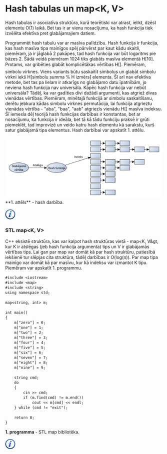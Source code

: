 # Hash tabulas un map&lt;K, V&gt;

Hash tabulas ir asociatīva struktūra, kurā teorētiski var atrast, ielikt, dzēst elementu O(1) laikā. Bet tas ir ar vienu nosacījumu, ka hash funkcija tiek izvēlēta efektīva pret glabājamajiem datiem.

Programmēt hash tabulu var ar masīva palīdzību. Hash funkcija ir funkcija, kas hash masīva tipa mainīgos spēj pārvērst par kaut kādu skaitli, piemēram, ja ir jāglabā 2 pakāpes, tad hash funkcija var būt logaritms pie bāzes 2. Šādā veidā piemēram 1024 tiks glabāts masīva elementā H[10]. Protams, var gribēties glabāt komplicētākas vērtības H[]. Piemēram, simbolu virknes. Viens variants būtu saskaitīt simbolus un glabāt simbolu virkni iekš H[simbolu summa % H izmērs] elementa. Šī arī nav efektīva metode, bet tas pa lielam ir atkarīgs no glabājamo datu īpatnībām, jo neviena hash funkcija nav universāla. Kāpēc hash funkcija var nebūt universāla? Tādēļ, ka var gadīties divi dažādi argumenti, kas atgriež divas vienādas vērtības. Piemēram, minētajā funkcijā ar simbolu saskaitīšanu, derētu jebkura kādas simbolu virknes permutācija, lai funkcija atgrieztu vienādas vērtība - "aba", "baa", "aab" atgriezīs vienādu H[] masīva indeksu. Šī iemesla dēļ teorijā hash funkcijas darbības ir konstantas, bet ar nosacījumu, ka funkcija ir ideāla, bet tā kā tādu funkciju praksē ir grūti piemeklēt, tad improvizē un veido katru hash elementu kā sarakstu, kurš satur glabājamā tipa elementus. Hash darbībai var apskatīt 1. attēlu.


<img alt="Hash" src="/media/theory/hash.png"/>
**1. attēls** - hash darbība.


<a href="http://en.wikipedia.org/wiki/Hash_table" target="_blank">![Vairāk informācija](/media/theory/information.png)</a>

### STL map&lt;K, V&gt;

C++ eksistē struktūra, kas var kalpot hash struktūras vietā - map&lt;K, V&gt, kur K ir atslēgas (jeb hash funkcija argumenta) tips un V ir glabājamās vērtības tips. Lai gan par map var domāt kā par hash struktūru, patiesībā iekšienē tur slēpjas cita struktūra, tādēļ darbības ir O(log(n)). Par map tipa mainīgo var domāt kā par masīvu, kur kā indeksu var izmantot K tipu. Piemēram var apskatīt 1. programmu.

```
#include <iostream>
#include <map>
#include <string>
using namespace std;

map<string, int> m;

int main()
{
    m["zero"] = 0;
    m["one"] = 1;
    m["two"] = 2;
    m["three"] = 3;
    m["four"] = 4;
    m["five"] = 5;
    m["six"] = 6;
    m["seven"] = 7;
    m["eight"] = 8;
    m["nine"] = 9;

    string cmd;
    do
    {
        cin >> cmd;
        if (m.find(cmd) != m.end())
            cout << m[cmd] << endl;
    } while (cmd != "exit");

    return 0;
}
```


**1. programma** - STL map bibliotēka.


<a href="http://en.wikipedia.org/wiki/Hash_table" target="_blank">![Vairāk informācija](/media/theory/information.png)</a>